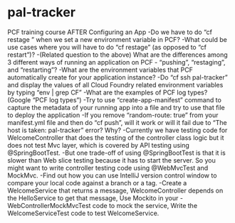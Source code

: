 # pal-tracker
PCF training course
AFTER 
Configuring an App
-Do we have to do “cf restage ” when we set a new environment variable in PCF?
-What could be use cases where you will have to do “cf restage” (as opposed to “cf restart”)?
-(Related question to the above) What are the differences among 3 different ways of running an application on PCF - “pushing”, “restaging”, and “restarting”?
-What are the environment variables that PCF automatically create for your application instance?
-Do “cf ssh pal-tracker” and display the values of all Cloud Foundry related environment variables by typing “env | grep CF”
-What are the examples of PCF log types? (Google “PCF log types”)
-Try to use “create-app-manifest” command to capture the metadata of your running app into a file and try to use that file to deploy the application
-If you remove “random-route: true” from your manifest.yml file and then do “cf push”, will it work or will it fail due to “The host is taken: pal-tracker” error? Why?
-Currently we have testing code for WelcomeController that does the testing of the controller class logic but it does not test Mvc layer, which is covered by API testing using @SpringBootTest.
-But one trade-off of using @SpringBootTest is that it is slower than Web slice testing because it has to start the server. So you might want to write controller testing code using @WebMvcTest and MockMvc.
-Find out how you can use IntelliJ version control window to compare your local code against a branch or a tag.
-Create a WelcomeService that returns a message, WelcomeController depends on the HelloService to get that message, Use Mockito in your
-WebControllerMockMvcTest code to mock the service, Write the WelcomeServiceTest code to test WelcomeService.
